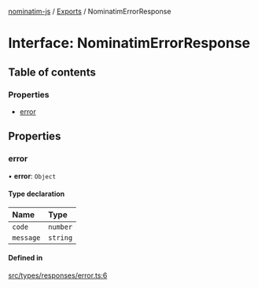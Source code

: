 [nominatim-js](../README.md) / [Exports](../modules.md) / NominatimErrorResponse

# Interface: NominatimErrorResponse

## Table of contents

### Properties

- [error](NominatimErrorResponse.md#error)

## Properties

### error

• **error**: `Object`

#### Type declaration

| Name | Type |
| :------ | :------ |
| `code` | `number` |
| `message` | `string` |

#### Defined in

[src/types/responses/error.ts:6](https://github.com/blksnk/nominatim-js/blob/2f25718/src/types/responses/error.ts#L6)
